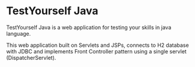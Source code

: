 # TestYourself Java
TestYourself Java is a web application for testing your skills in java language.

This web application built on Servlets and JSPs, connects to H2 database with JDBC and 
implements Front Controller pattern using a single servlet (DispatcherServlet).
